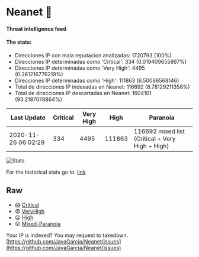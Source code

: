 # Neanet :hocho:
#### Threat intelligence feed
#### The stats:

- Direcciones IP con mala reputacion analizadas: 1720793 (100%)
- Direcciones IP determinadas como 'Critical':  334 (0.019409655897%)
- Direcciones IP determinadas como 'Very High':  4495 (0.261216776219%)
- Direcciones IP determinadas como 'High':  111863 (6.50066568146)
- Total de direcciones IP indexadas en Neanet:  116692 (6.78129211358%)
- Total de direcciones IP descartadas en Neanet:  1604101 (93.2187078864%)

| Last Update | Critical | Very High | High | Paranoia |
| --- | --- | --- | --- | --- |
| 2020-11-26 06:02:29 | 334 | 4495 | 111863 | 116692 mixed list (Critical + Very High + High)|

![Stats](https://docs.google.com/spreadsheets/d/e/2PACX-1vSnaNMIXVabIpDJjufMlzH7poXnshF3mgd8Is1g9ytUEzVsP5my4Trn8f-xkoLLQ38xpL3HtmUexLo6/pubchart?oid=501124687&format=image)

For the historical stats go to: [link](/stats.csv)
## Raw
- :scream: [Critical](https://raw.githubusercontent.com/JavaGarcia/Neanet/master/blacklists/neanet_critical.txt)
- :fearful: [VeryHigh](https://raw.githubusercontent.com/JavaGarcia/Neanet/master/blacklists/neanet_veryHigh.txtt)
- :frowning: [High](https://raw.githubusercontent.com/JavaGarcia/Neanet/master/blacklists/neanet_high.txt)
- :dizzy_face: [Mixed-Paranoia](https://raw.githubusercontent.com/JavaGarcia/Neanet/master/blacklists/neanet_all.txt)


Your IP is indexed? You may request to takedown. [https://github.com/JavaGarcia/Neanet/issues](https://github.com/JavaGarcia/Neanet/issues)













































































































































































































































































































































































































































































































































































































































































































































































































































































































































































































































































































































































































































































































































































































































































































































































































































































































































































































































































































































































































































































































































































































































































































































































































































































































